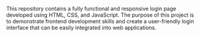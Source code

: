 This repository contains a fully functional and responsive login page developed using HTML, CSS, and JavaScript. The purpose of this project is to demonstrate frontend development skills and create a user-friendly login interface that can be easily integrated into web applications.
